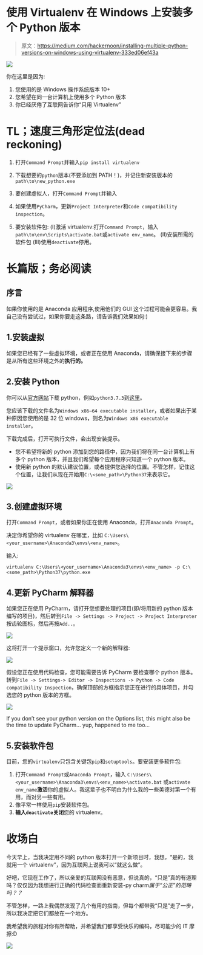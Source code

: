 # 使用 Virtualenv 在 Windows 上安装多个 Python 版本

> 原文：<https://medium.com/hackernoon/installing-multiple-python-versions-on-windows-using-virtualenv-333ed06ef43a>

![](img/3e7fefef45da63199dff3db2643f8546.png)

你在这里是因为:

1.  您使用的是 Windows 操作系统版本 10+
2.  您希望在同一台计算机上使用多个 Python 版本
3.  你已经厌倦了互联网告诉你“只用 Virtualenv”

# TL；速度三角形定位法(dead reckoning)

1.  打开`Command Prompt`并输入`pip install virtualenv`
2.  下载想要的`python`版本(不要添加到 PATH！)，并记住新安装版本的`path\to\new_python.exe`
3.  要创建虚拟人，打开`Command Prompt`并输入
    
4.  如果使用`PyCharm`，更新`Project Interpreter`和`Code compatibility inspection`。
5.  要安装软件包:
    (I)激活 virtualenv:打开`Command Prompt`，输入`path\to\env\Scripts\activate.bat`或`activate env_name`。
    (II)安装所需的软件包
    (III)使用`deactivate`停用。

# 长篇版；务必阅读

## 序言

如果你使用的是 Anaconda 应用程序,使用他们的 GUI 这个过程可能会更容易。我自己没有尝试过，如果你要走这条路，请告诉我们效果如何:)

## 1.安装虚拟

如果您已经有了一些虚拟环境，或者正在使用 Anaconda，请确保接下来的步骤是从所有这些环境之外的**执行的。**

## 2.安装 Python

你可以从[官方网站](https://www.python.org/)下载 python，例如`python3.7.3`到[这里](https://www.python.org/downloads/release/python-373/)。

您应该下载的文件名为`Windows x86–64 executable installer`，或者如果出于某种原因您使用的是 32 位 windows，则名为`Windows x86 executable installer`。

下载完成后，打开可执行文件，会出现安装提示。

*   您不希望将新的 python 添加到您的路径中，因为我们将在同一台计算机上有多个 python 版本，并且我们希望每个应用程序只知道一个 python 版本。
*   使用新 python 的默认建议位置，或者提供您选择的位置。不管怎样，记住这个位置，让我们从现在开始用`C:\<some_path>\Python37`来表示它。

![](img/a08862594fd05f141509f05ab4dc93d0.png)

## 3.创建虚拟环境

打开`Command Prompt`，或者如果你正在使用 Anaconda，打开`Anaconda Prompt`。

决定你希望你的 virtualenv 在哪里，比如
`C:\Users\<your_username>\Anaconda3\envs\<env_name>`。

输入:

`virtualenv C:\Users\<your_username>\Anaconda3\envs\<env_name> -p C:\<some_path>\Python37\python.exe`

## 4.更新 PyCharm 解释器

如果您正在使用 PyCharm，请打开您想要处理的项目(即/将用新的 python 版本编写的项目)，然后转到`File -> Settings -> Project -> Project Interpreter`按齿轮图标，然后再按`Add..`。

![](img/b0d6bfc96ef58468c9fe9a833f7453f8.png)

这将打开一个提示窗口，允许您定义一个新的解释器:

![](img/efad604c702e33b0ebcf3eed7e9346c5.png)

假设您正在使用代码检查，您可能需要告诉 PyCharm 要检查哪个 python 版本。转到`File -> Settings-> Editor -> Inspections -> Python -> Code compatibility Inspection`，确保顶部的方框指示您正在进行的具体项目，并勾选您的 python 版本的方框。

![](img/6c4e9e4d69e5a8484c52a395cfbddfdb.png)

If you don’t see your python version on the Options list, this might also be the time to update PyCharm… yup, happened to me too…

## 5.安装软件包

目前，您的`virtualenv`只包含关键包`pip`和`setuptools`。要安装更多软件包:

1.  打开`Command Prompt`或`Anaconda Prompt`，输入
    `C:\Users\<your_username>\Anaconda3\envs\<env_name>\activate.bat`
    或`activate env_name`**激活**你的虚拟人。我这辈子也不明白为什么我的一些美德对第一个有用，而对另一些有用。
2.  像平常一样使用`pip`安装软件包。
3.  **输入`deactivate`关闭**您的 virtualenv。

# 收场白

今天早上，当我决定用不同的 python 版本打开一个新项目时，我想，“是的，我就用一个 virtualenv”，因为互联网上说我可以“就这么做”。

好吧，它现在工作了，所以亲爱的互联网没有恶意，但说真的，“只是”真的有道理吗？仅仅因为我想进行正确的代码检查而重新安装-py charm*属于“公正”的范畴吗？？*

不管怎样，一路上我偶然发现了几个有用的指南，但每个都带我“只是”走了一步，所以我决定把它们都放在一个地方。

我希望我的旅程对你有所帮助，并希望我们都享受快乐的编码，尽可能少的 IT 摩擦:D

![](img/b3ee4ce52d4f31f78e6bcca23cb0d223.png)